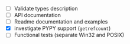 * [ ] Validate types description
* [ ] API documentation
* [ ] Readme documentation and examples
* [x] investigate PYPY support (`getrefcount`)
* [ ] Functional tests (separate Win32 and POSIX)
